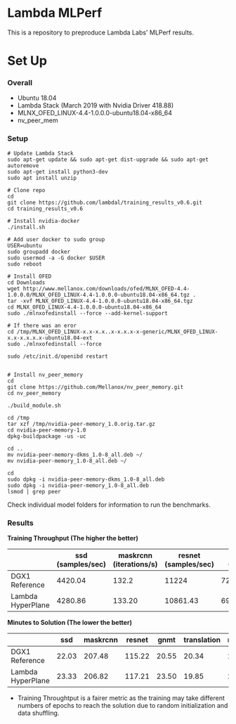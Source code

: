# Lambda MLPerf

This is a repository to preproduce Lambda Labs' MLPerf results.


# Set Up

### Overall

- Ubuntu 18.04
- Lambda Stack (March 2019 with Nvidia Driver 418.88)
- MLNX_OFED_LINUX-4.4-1.0.0.0-ubuntu18.04-x86_64 
- nv_peer_mem


### Setup


```
# Update Lambda Stack
sudo apt-get update && sudo apt-get dist-upgrade && sudo apt-get autoremove
sudo apt-get install python3-dev
sudo apt install unzip

# Clone repo
cd
git clone https://github.com/lambdal/training_results_v0.6.git
cd training_results_v0.6

# Install nvidia-docker
./install.sh

# Add user docker to sudo group
USER=ubuntu
sudo groupadd docker
sudo usermod -a -G docker $USER
sudo reboot

# Install OFED
cd Downloads
wget http://www.mellanox.com/downloads/ofed/MLNX_OFED-4.4-1.0.0.0/MLNX_OFED_LINUX-4.4-1.0.0.0-ubuntu18.04-x86_64.tgz .
tar -xvf MLNX_OFED_LINUX-4.4-1.0.0.0-ubuntu18.04-x86_64.tgz
cd MLNX_OFED_LINUX-4.4-1.0.0.0-ubuntu18.04-x86_64
sudo ./mlnxofedinstall --force --add-kernel-support

# If there was an eror
cd /tmp/MLNX_OFED_LINUX-x.x-x.x..x-x.x.x-x-generic/MLNX_OFED_LINUX-x.x-x.x.x.x-ubuntu18.04-ext
sudo ./mlnxofedinstall --force

sudo /etc/init.d/openibd restart


# Install nv_peer_memory
cd
git clone https://github.com/Mellanox/nv_peer_memory.git
cd nv_peer_memory

./build_module.sh

cd /tmp
tar xzf /tmp/nvidia-peer-memory_1.0.orig.tar.gz
cd nvidia-peer-memory-1.0
dpkg-buildpackage -us -uc

cd ..
mv nvidia-peer-memory-dkms_1.0-8_all.deb ~/
mv nvidia-peer-memory_1.0-8_all.deb ~/

cd
sudo dpkg -i nvidia-peer-memory-dkms_1.0-8_all.deb
sudo dpkg -i nvidia-peer-memory_1.0-8_all.deb
lsmod | grep peer

``` 

Check individual model folders for information to run the benchmarks.

### Results


__Training Throughput (The higher the better)__


|   | ssd (samples/sec) | maskrcnn (iterations/s) | resnet (samples/sec) | gnmt (Tok/s) | translation (batches/sec) | minigo (epochs/min) |
|---|---|---|---|---|---|---|
| DGX1 Reference  | 4420.04  | 132.2  | 11224  |  727808 | 33.82  | 0.61  |
| Lambda HyperPlane  | 4280.86  | 133.20  | 10861.43  | 696587.86  | 33.77  |  0.50 |


__Minutes to Solution (The lower the better)__

|   | ssd  | maskrcnn  | resnet  | gnmt  | translation  | minigo  |
|---|---|---|---|---|---|---|
| DGX1 Reference  | 22.03  | 207.48  | 115.22  |  20.55 | 20.34  | 27.39  |
| Lambda HyperPlane  | 23.33  | 206.82  | 117.21  | 23.50  | 19.85  |  29.76 |

* Training Throughtput is a fairer metric as the training may take different numbers of epochs to reach the solution due to random initialization and data shuffling.

